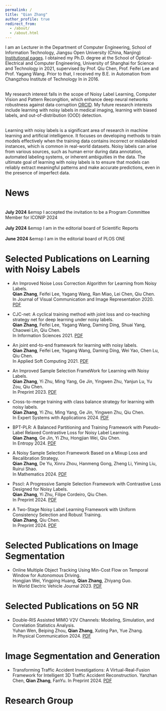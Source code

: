 ```yaml
---
permalink: /
title: "Qian Zhang"
author_profile: true
redirect_from: 
  - /about/
  - /about.html
---
```


I am an Lecturer in the Department of Computer Engineering, School of Information Technology, Jiangsu Open University (China, Nanjing) [Institutional pages](https://sit.jsou.edu.cn/2023/0904/c6266a159158/page.psp). I obtained my Ph.D. degree at the School of Optical-Electrical and Computer Engineering, University of Shanghai for Science and Technology in 2021, supervised by Prof. Qiu Chen, Prof. Feifei Lee and Prof. Yagang Wang. Prior to that, I received my B.E. in Automation from Changzhou Institute of Technology In in 2016.

<br />My research interest falls in the scope of Noisy Label Learning, Computer Vision and Pattern Recongition, which enhance deep neural networks robustness against data corruption [ORCID](https://orcid.org/0000-0003-1749-8653). My future research interests include learning with noisy labels in medical imaging, learning with biased labels, and out-of-distribution (OOD) detection.

<br />Learning with noisy labels is a significant area of research in machine learning and artificial intelligence. It focuses on developing methods to train models effectively when the training data contains incorrect or mislabeled instances, which is common in real-world datasets. Noisy labels can arise from various sources, such as human error during data annotation, automated labeling systems, or inherent ambiguities in the data. The ultimate goal of learning with noisy labels is to ensure that models can reliably extract meaningful patterns and make accurate predictions, even in the presence of imperfect data.

News
======
<br />**July 2024** &emsp        I accepted the invitation to be a Program Committee Member for ICONIP 2024<br />
<br />**July 2024** &emsp        I am in the editorial board of Scientific Reports<br />
<br />**June 2024** &emsp        I am in the editorial board of PLOS ONE<br />

Selected Publications on Learning with Noisy Labels
======
* An Improved Noise Loss Correction Algorithm for Learning from Noisy Labels.<br />
  **Qian Zhang**, Feifei Lee, Yagang Wang, Ran Miao, Lei Chen, Qiu Chen.<br />
  In Journal of Visual Communication and Image Representation 2020. [PDF](https://www.sciencedirect.com/science/article/abs/pii/S1047320320301619)<br />

* CJC-net: A cyclical training method with joint loss and co-teaching strategy net for deep learning under noisy labels.<br />
  **Qian Zhang**, Feifei Lee, Yagang Wang, Daming Ding, Shuai Yang, Chaowei Lin, Qiu Chen.<br />
  In Information Sciences 2021. [PDF](https://www.sciencedirect.com/science/article/abs/pii/S0020025521008008)<br />

* An joint end-to-end framework for learning with noisy labels.<br />
  **Qian Zhang**, Feifei Lee, Yagang Wang, Daming Ding, Wei Yao, Chen Lu, Qiu Chen.<br />
  In Applied Soft Computing 2021. [PDF](https://www.sciencedirect.com/science/article/abs/pii/S1568494621003495?via%3Dihub)<br />

* An Improved Sample Selection FrameWork for Learning with Noisy Labels.<br />
  **Qian Zhang**, Yi Zhu, Ming Yang, Ge Jin, Yingwen Zhu, Yanjun Lu, Yu Zou, Qiu Chen.<br />
  In Preprint 2023. [PDF](http://dx.doi.org/10.2139/ssrn.4639753)<br />

* Cross-to-merge training with class balance strategy for learning with noisy labels.<br />
  **Qian Zhang**, Yi Zhu, Ming Yang, Ge Jin, Yingwen Zhu, Qiu Chen.<br />
  In Expert Systems with Applications 2024. [PDF](https://doi.org/10.1016/j.eswa.2024.123846)<br />

* BPT-PLR: A Balanced Partitioning and Training Framework with Pseudo-Label Relaxed Contrastive Loss for Noisy Label Learning.<br />
  **Qian Zhang**, Ge Jin, Yi Zhu, Hongjian Wei, Qiu Chen.<br />
  In Entropy 2024. [PDF](https://doi.org/10.3390/e26070589)<br />

* A Noisy Sample Selection Framework Based on a Mixup Loss and Recalibration Strategy.<br />
  **Qian Zhang**, De Yu, Xinru Zhou, Hanmeng Gong, Zheng Li, Yiming Liu, Ruirui Shao.<br />
  In Mathematics 2024. [PDF](https://doi.org/10.3390/math12152389)<br />

* Psscl: A Progressive Sample Selection Framework with Contrastive Loss Designed for Noisy Labels.<br />
  **Qian Zhang**, Yi Zhu, Filipe Cordeiro, Qiu Chen.<br />
  In Preprint 2024. [PDF](http://dx.doi.org/10.2139/ssrn.4782767)<br />

* A Two-Stage Noisy Label Learning Framework with Uniform Consistency Selection and Robust Training.<br />
  **Qian Zhang**, Qiu Chen.<br />
  In Preprint 2024. [PDF](http://dx.doi.org/10.2139/ssrn.4835466)<br />

Selected Publications on Image Segmentation
======
* Online Multiple Object Tracking Using Min-Cost Flow on Temporal Window for Autonomous Driving.<br />
  Hongjian Wei, Yingping Huang, **Qian Zhang**, Zhiyang Guo.<br />
  In World Electric Vehicle Journal 2023. [PDF](https://doi.org/10.3390/wevj14090243) <br />


Selected Publications on 5G NR
======
* Double-RIS Assisted MIMO V2V Channels: Modeling, Simulation, and Correlation Statistics Analysis. <br />
  Yuhan Wen, Beiping Zhou, **Qian Zhang**, Xuting Pan, Yue Zhang. <br />
  In Physical Communication 2024. [PDF](https://doi.org/10.1016/j.phycom.2024.102458)<br />

Image Segmentation and Generation
======
* Transforming Traffic Accident Investigations: A Virtual-Real-Fusion Framework for Intelligent 3D Traffic Accident Reconstruction.
  Yanzhan Chen, **Qian Zhang**, FanYu.
  In Preprint 2024. [PDF]() <br />

Research Group
======
<br />
